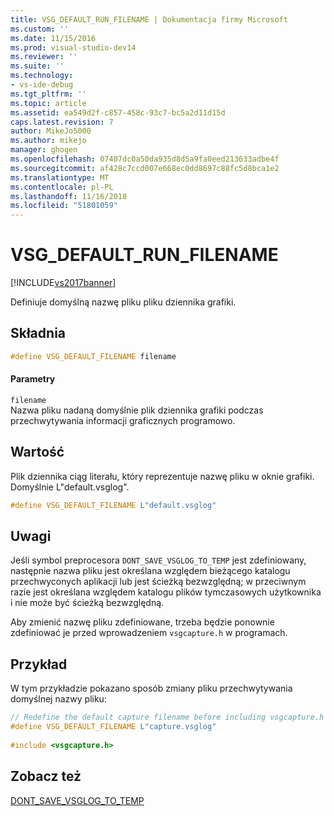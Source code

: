 ```yaml
---
title: VSG_DEFAULT_RUN_FILENAME | Dokumentacja firmy Microsoft
ms.custom: ''
ms.date: 11/15/2016
ms.prod: visual-studio-dev14
ms.reviewer: ''
ms.suite: ''
ms.technology:
- vs-ide-debug
ms.tgt_pltfrm: ''
ms.topic: article
ms.assetid: ea549d2f-c857-458c-93c7-bc5a2d11d15d
caps.latest.revision: 7
author: MikeJo5000
ms.author: mikejo
manager: ghogen
ms.openlocfilehash: 07407dc0a50da935d8d5a9fa0eed213633adbe4f
ms.sourcegitcommit: af428c7ccd007e668ec0dd8697c88fc5d8bca1e2
ms.translationtype: MT
ms.contentlocale: pl-PL
ms.lasthandoff: 11/16/2018
ms.locfileid: "51801059"
---
```

# <a name="vsgdefaultrunfilename"></a>VSG_DEFAULT_RUN_FILENAME
[!INCLUDE[vs2017banner](../includes/vs2017banner.md)]

Definiuje domyślną nazwę pliku pliku dziennika grafiki.  
  
## <a name="syntax"></a>Składnia  
  
```cpp  
#define VSG_DEFAULT_FILENAME filename  
```  
  
#### <a name="parameters"></a>Parametry  
 `filename`  
 Nazwa pliku nadaną domyślnie plik dziennika grafiki podczas przechwytywania informacji graficznych programowo.  
  
## <a name="value"></a>Wartość  
 Plik dziennika ciąg literału, który reprezentuje nazwę pliku w oknie grafiki. Domyślnie L"default.vsglog".  
  
```cpp  
#define VSG_DEFAULT_FILENAME L"default.vsglog"  
```  
  
## <a name="remarks"></a>Uwagi  
 Jeśli symbol preprocesora `DONT_SAVE_VSGLOG_TO_TEMP` jest zdefiniowany, następnie nazwa pliku jest określana względem bieżącego katalogu przechwyconych aplikacji lub jest ścieżką bezwzględną; w przeciwnym razie jest określana względem katalogu plików tymczasowych użytkownika i nie może być ścieżką bezwzględną.  
  
 Aby zmienić nazwę pliku zdefiniowane, trzeba będzie ponownie zdefiniować je przed wprowadzeniem `vsgcapture.h` w programach.  
  
## <a name="example"></a>Przykład  
 W tym przykładzie pokazano sposób zmiany pliku przechwytywania domyślnej nazwy pliku:  
  
```cpp  
// Redefine the default capture filename before including vsgcapture.h  
#define VSG_DEFAULT_FILENAME L"capture.vsglog"  
  
#include <vsgcapture.h>  
```  
  
## <a name="see-also"></a>Zobacz też  
 [DONT_SAVE_VSGLOG_TO_TEMP](../debugger/dont-save-vsglog-to-temp.md)



